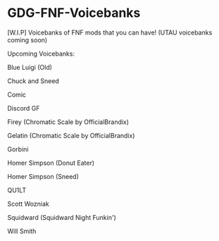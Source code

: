 # GDG-FNF-Voicebanks
[W.I.P] Voicebanks of FNF mods that you can have! (UTAU voicebanks coming soon)

Upcoming Voicebanks:

Blue Luigi (Old)

Chuck and Sneed

Comic

Discord GF

Firey (Chromatic Scale by OfficialBrandix)

Gelatin (Chromatic Scale by OfficialBrandix)

Gorbini

Homer Simpson (Donut Eater)

Homer Simpson (Sneed)

QU1LT

Scott Wozniak

Squidward (Squidward Night Funkin')

Will Smith
